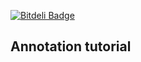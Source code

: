 [![Bitdeli Badge](https://d2weczhvl823v0.cloudfront.net/kn3in/annotation/trend.png)](https://bitdeli.com/free "Bitdeli Badge")

## Annotation tutorial